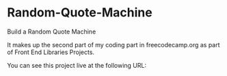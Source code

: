 # Random-Quote-Machine
Build a Random Quote Machine

It makes up the second part of my coding part in freecodecamp.org as part of Front End Libraries Projects.

You can see this project live at the following URL:

